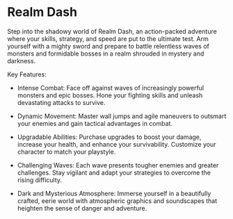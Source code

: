 # Realm Dash

Step into the shadowy world of Realm Dash, an action-packed adventure where your skills, strategy, and speed are put to the ultimate test. Arm yourself with a mighty sword and prepare to battle relentless waves of monsters and formidable bosses in a realm shrouded in mystery and darkness.

Key Features:

- Intense Combat: Face off against waves of increasingly powerful monsters and epic bosses. Hone your fighting skills and unleash devastating attacks to survive.

- Dynamic Movement: Master wall jumps and agile maneuvers to outsmart your enemies and gain tactical advantages in combat.

- Upgradable Abilities: Purchase upgrades to boost your damage, increase your health, and enhance your survivability. Customize your character to match your playstyle.

- Challenging Waves: Each wave presents tougher enemies and greater challenges. Stay vigilant and adapt your strategies to overcome the rising difficulty.

- Dark and Mysterious Atmosphere: Immerse yourself in a beautifully crafted, eerie world with atmospheric graphics and soundscapes that heighten the sense of danger and adventure.
